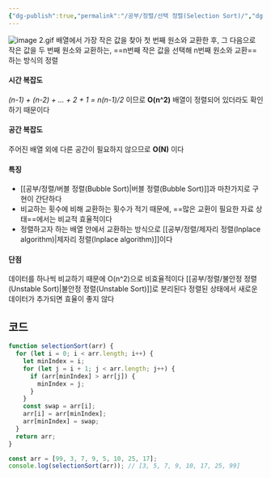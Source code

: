 ```yaml
---
{"dg-publish":true,"permalink":"/공부/정렬/선택 정렬(Selection Sort)/","dgPassFrontmatter":true}
---
```



![image 2.gif](/img/user/%EC%B2%A8%EB%B6%80%ED%8C%8C%EC%9D%BC/image%202.gif)
배열에서 가장 작은 값을 찾아 첫 번째 원소와 교환한 후, 그 다음으로 작은 값을 두 번째 원소와 교환하는, ==n번째 작은 값을 선택해 n번째 원소와 교환==하는 방식의 정렬

#### 시간 복잡도
*(n-1) + (n-2) + ... + 2 + 1 = n(n-1)/2* 이므로 **O(n^2)**
배열이 정렬되어 있더라도 확인하기 때문이다

#### 공간 복잡도
주어진 배열 외에 다른 공간이 필요하지 않으므로 **O(N)** 이다

#### 특징
- [[공부/정렬/버블 정렬(Bubble Sort)\|버블 정렬(Bubble Sort)]]과 마찬가지로 구현이 간단하다
- 비교하는 횟수에 비해 교환하는 횟수가 적기 때문에, ==많은 교환이 필요한 자료 상태==에서는 비교적 효율적이다
- 정렬하고자 하는 배열 안에서 교환하는 방식으로 [[공부/정렬/제자리 정렬(Inplace algorithm)\|제자리 정렬(Inplace algorithm)]]이다

#### 단점
데이터를 하나씩 비교하기 때문에 O(n^2)으로 비효율적이다
[[공부/정렬/불안정 정렬(Unstable Sort)\|불안정 정렬(Unstable Sort)]]로 분리된다
정렬된 상태에서 새로운 데이터가 추가되면 효율이 좋지 않다

## 코드
```javascript
function selectionSort(arr) {
  for (let i = 0; i < arr.length; i++) {
    let minIndex = i;
    for (let j = i + 1; j < arr.length; j++) {
      if (arr[minIndex] > arr[j]) {
        minIndex = j;
      }
    }
    const swap = arr[i];
    arr[i] = arr[minIndex];
    arr[minIndex] = swap;
  }
  return arr;
}

const arr = [99, 3, 7, 9, 5, 10, 25, 17];
console.log(selectionSort(arr)); // [3, 5, 7, 9, 10, 17, 25, 99]
```